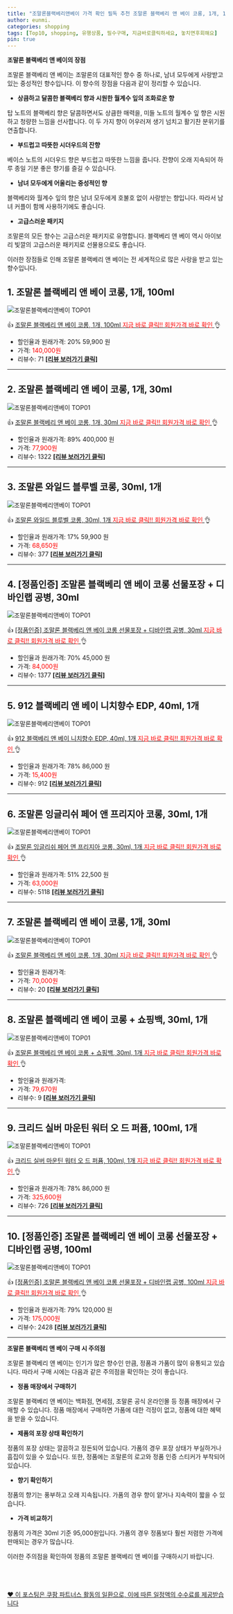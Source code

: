 ```yaml
---
title: "조말론블랙베리앤베이 가격 확인 필독 추천 조말론 블랙베리 앤 베이 코롱, 1개, 100ml 비교 장점 구매가이드"
author: eunmi.
categories: shopping
tags: [Top10, shopping, 유행상품, 필수구매, 지금바로클릭하세요, 놓치면후회해요]
pin: true
---
```

**조말론 블랙베리 앤 베이의 장점**

조말론 블랙베리 앤 베이는 조말론의 대표적인 향수 중 하나로, 남녀 모두에게 사랑받고 있는 중성적인 향수입니다. 이 향수의 장점을 다음과 같이 정리할 수 있습니다.

* **상큼하고 달콤한 블랙베리 향과 시원한 월계수 잎의 조화로운 향**

탑 노트의 블랙베리 향은 달콤하면서도 상큼한 매력을, 미들 노트의 월계수 잎 향은 시원하고 청량한 느낌을 선사합니다. 이 두 가지 향이 어우러져 생기 넘치고 활기찬 분위기를 연출합니다.

* **부드럽고 따뜻한 시더우드의 잔향**

베이스 노트의 시더우드 향은 부드럽고 따뜻한 느낌을 줍니다. 잔향이 오래 지속되어 하루 종일 기분 좋은 향기를 즐길 수 있습니다.

* **남녀 모두에게 어울리는 중성적인 향**

블랙베리와 월계수 잎의 향은 남녀 모두에게 호불호 없이 사랑받는 향입니다. 따라서 남녀 커플이 함께 사용하기에도 좋습니다.

* **고급스러운 패키지**

조말론의 모든 향수는 고급스러운 패키지로 유명합니다. 블랙베리 앤 베이 역시 아이보리 빛깔의 고급스러운 패키지로 선물용으로도 좋습니다.

이러한 장점들로 인해 조말론 블랙베리 앤 베이는 전 세계적으로 많은 사랑을 받고 있는 향수입니다.

   

## 1. 조말론 블랙베리 앤 베이 코롱, 1개, 100ml

![조말론블랙베리앤베이 TOP01](https://thumbnail10.coupangcdn.com/thumbnails/remote/230x230ex/image/vendor_inventory/45e6/b2a4f31cbb5d7d0fcd42fd179189d8542f40b7ef112bf4cbfd0df7254908.jpg)


👍 [조말론 블랙베리 앤 베이 코롱, 1개, 100ml <font color=red> 지금 바로 클릭!! 회원가격 바로 확인 </font> ](https://link.coupang.com/re/AFFSDP?lptag=AF3617701&subid=GithubCoopas&pageKey=7605473209&traceid=V0-153&itemId=9541365182&vendorItemId=86641219592) 👌 


- 할인율과 원래가격: 20%  59,900   원
- 가격: <span style='color:red'>140,000원</span>
- 리뷰수: 71  [**[리뷰 보러가기 클릭]**](https://link.coupang.com/re/AFFSDP?lptag=AF3617701&subid=GithubCoopas&pageKey=7605473209&traceid=V0-153&itemId=9541365182&vendorItemId=86641219592)

---


   

## 2. 조말론 블랙베리 앤 베이 코롱, 1개, 30ml

![조말론블랙베리앤베이 TOP01](https://thumbnail7.coupangcdn.com/thumbnails/remote/230x230ex/image/vendor_inventory/9113/b9035a2791b5930b4fd831e1199af23129460b20954da05972ad7039fd8c.jpg)


👍 [조말론 블랙베리 앤 베이 코롱, 1개, 30ml <font color=red> 지금 바로 클릭!! 회원가격 바로 확인 </font> ](https://link.coupang.com/re/AFFSDP?lptag=AF3617701&subid=GithubCoopas&pageKey=7605473209&traceid=V0-153&itemId=1022239354&vendorItemId=87162782080) 👌 


- 할인율과 원래가격: 89%  400,000   원
- 가격: <span style='color:red'>77,900원</span>
- 리뷰수: 1322  [**[리뷰 보러가기 클릭]**](https://link.coupang.com/re/AFFSDP?lptag=AF3617701&subid=GithubCoopas&pageKey=7605473209&traceid=V0-153&itemId=1022239354&vendorItemId=87162782080)

---


   

## 3. 조말론 와일드 블루벨 코롱, 30ml, 1개

![조말론블랙베리앤베이 TOP01](https://thumbnail9.coupangcdn.com/thumbnails/remote/230x230ex/image/vendor_inventory/f3c4/ff0846259db1186cb8a54cf5d5539dc0f67796d50154fa061973f4fa7ee2.png)


👍 [조말론 와일드 블루벨 코롱, 30ml, 1개 <font color=red> 지금 바로 클릭!! 회원가격 바로 확인 </font> ](https://link.coupang.com/re/AFFSDP?lptag=AF3617701&subid=GithubCoopas&pageKey=6595227357&traceid=V0-153&itemId=14898704338&vendorItemId=82137451521) 👌 


- 할인율과 원래가격: 17%  59,900   원
- 가격: <span style='color:red'>68,650원</span>
- 리뷰수: 377  [**[리뷰 보러가기 클릭]**](https://link.coupang.com/re/AFFSDP?lptag=AF3617701&subid=GithubCoopas&pageKey=6595227357&traceid=V0-153&itemId=14898704338&vendorItemId=82137451521)

---


   

## 4. [정품인증] 조말론 블랙베리 앤 베이 코롱 선물포장 + 디바인랩 공병, 30ml

![조말론블랙베리앤베이 TOP01](https://thumbnail10.coupangcdn.com/thumbnails/remote/230x230ex/image/vendor_inventory/f662/ceb95e0dde34fcc7772ebba79e524ff4e77d3257026c44898b7c1316c6ea.png)


👍 [[정품인증] 조말론 블랙베리 앤 베이 코롱 선물포장 + 디바인랩 공병, 30ml <font color=red> 지금 바로 클릭!! 회원가격 바로 확인 </font> ](https://link.coupang.com/re/AFFSDP?lptag=AF3617701&subid=GithubCoopas&pageKey=7555574559&traceid=V0-153&itemId=19893931781&vendorItemId=83544636479) 👌 


- 할인율과 원래가격: 70%  45,000   원
- 가격: <span style='color:red'>84,000원</span>
- 리뷰수: 1377  [**[리뷰 보러가기 클릭]**](https://link.coupang.com/re/AFFSDP?lptag=AF3617701&subid=GithubCoopas&pageKey=7555574559&traceid=V0-153&itemId=19893931781&vendorItemId=83544636479)

---


   

## 5. 912 블랙베리 앤 베이 니치향수 EDP, 40ml, 1개

![조말론블랙베리앤베이 TOP01](https://thumbnail10.coupangcdn.com/thumbnails/remote/230x230ex/image/retail/images/13432115342268882-af4f50df-44a2-49b8-8ed8-021856ba761e.jpg)


👍 [912 블랙베리 앤 베이 니치향수 EDP, 40ml, 1개 <font color=red> 지금 바로 클릭!! 회원가격 바로 확인 </font> ](https://link.coupang.com/re/AFFSDP?lptag=AF3617701&subid=GithubCoopas&pageKey=6163589680&traceid=V0-153&itemId=11978699655&vendorItemId=79251196006) 👌 


- 할인율과 원래가격: 78%  86,000   원
- 가격: <span style='color:red'>15,400원</span>
- 리뷰수: 912  [**[리뷰 보러가기 클릭]**](https://link.coupang.com/re/AFFSDP?lptag=AF3617701&subid=GithubCoopas&pageKey=6163589680&traceid=V0-153&itemId=11978699655&vendorItemId=79251196006)

---


   

## 6. 조말론 잉글리쉬 페어 앤 프리지아 코롱, 30ml, 1개

![조말론블랙베리앤베이 TOP01](https://thumbnail8.coupangcdn.com/thumbnails/remote/230x230ex/image/vendor_inventory/f956/c78d460ef1989536cd75641a011675daa49012416e1e6346414ad0b98a15.png)


👍 [조말론 잉글리쉬 페어 앤 프리지아 코롱, 30ml, 1개 <font color=red> 지금 바로 클릭!! 회원가격 바로 확인 </font> ](https://link.coupang.com/re/AFFSDP?lptag=AF3617701&subid=GithubCoopas&pageKey=6595227351&traceid=V0-153&itemId=14898704320&vendorItemId=82137451431) 👌 


- 할인율과 원래가격: 51%  22,500   원
- 가격: <span style='color:red'>63,000원</span>
- 리뷰수: 5118  [**[리뷰 보러가기 클릭]**](https://link.coupang.com/re/AFFSDP?lptag=AF3617701&subid=GithubCoopas&pageKey=6595227351&traceid=V0-153&itemId=14898704320&vendorItemId=82137451431)

---


   

## 7. 조말론 블랙베리 앤 베이 코롱, 1개, 30ml

![조말론블랙베리앤베이 TOP01](https://thumbnail7.coupangcdn.com/thumbnails/remote/230x230ex/image/vendor_inventory/bbea/5249b4d028365e712302f4c889102b146dfb6f991c4f2a7225bad0c4b07c.JPG)


👍 [조말론 블랙베리 앤 베이 코롱, 1개, 30ml <font color=red> 지금 바로 클릭!! 회원가격 바로 확인 </font> ](https://link.coupang.com/re/AFFSDP?lptag=AF3617701&subid=GithubCoopas&pageKey=7699516462&traceid=V0-153&itemId=20611093371&vendorItemId=87685515723) 👌 


- 할인율과 원래가격: 
- 가격: <span style='color:red'>70,000원</span>
- 리뷰수: 20  [**[리뷰 보러가기 클릭]**](https://link.coupang.com/re/AFFSDP?lptag=AF3617701&subid=GithubCoopas&pageKey=7699516462&traceid=V0-153&itemId=20611093371&vendorItemId=87685515723)

---


   

## 8. 조말론 블랙베리 앤 베이 코롱 + 쇼핑백, 30ml, 1개

![조말론블랙베리앤베이 TOP01](https://thumbnail7.coupangcdn.com/thumbnails/remote/230x230ex/image/vendor_inventory/70be/35cfe5a46d9e864cbda0772bc61e609b02f81c2ec81c437bdb107344fdf3.jpg)


👍 [조말론 블랙베리 앤 베이 코롱 + 쇼핑백, 30ml, 1개 <font color=red> 지금 바로 클릭!! 회원가격 바로 확인 </font> ](https://link.coupang.com/re/AFFSDP?lptag=AF3617701&subid=GithubCoopas&pageKey=7340434788&traceid=V0-153&itemId=1060144372&vendorItemId=83887453250) 👌 


- 할인율과 원래가격: 
- 가격: <span style='color:red'>79,670원</span>
- 리뷰수: 9  [**[리뷰 보러가기 클릭]**](https://link.coupang.com/re/AFFSDP?lptag=AF3617701&subid=GithubCoopas&pageKey=7340434788&traceid=V0-153&itemId=1060144372&vendorItemId=83887453250)

---


   

## 9. 크리드 실버 마운틴 워터 오 드 퍼퓸, 100ml, 1개

![조말론블랙베리앤베이 TOP01](https://thumbnail10.coupangcdn.com/thumbnails/remote/230x230ex/image/vendor_inventory/27d3/e338bd5b004b17a4b9c37fb4d71d499f963d66f1b0b83105eac9cf006f0b.JPG)


👍 [크리드 실버 마운틴 워터 오 드 퍼퓸, 100ml, 1개 <font color=red> 지금 바로 클릭!! 회원가격 바로 확인 </font> ](https://link.coupang.com/re/AFFSDP?lptag=AF3617701&subid=GithubCoopas&pageKey=7069946284&traceid=V0-153&itemId=17553882709&vendorItemId=85318894280) 👌 


- 할인율과 원래가격: 78%  86,000   원
- 가격: <span style='color:red'>325,600원</span>
- 리뷰수: 726  [**[리뷰 보러가기 클릭]**](https://link.coupang.com/re/AFFSDP?lptag=AF3617701&subid=GithubCoopas&pageKey=7069946284&traceid=V0-153&itemId=17553882709&vendorItemId=85318894280)

---


   

## 10. [정품인증] 조말론 블랙베리 앤 베이 코롱 선물포장 + 디바인랩 공병, 100ml

![조말론블랙베리앤베이 TOP01](https://thumbnail6.coupangcdn.com/thumbnails/remote/230x230ex/image/vendor_inventory/d9eb/3a5d89abfade5df309f41f726915714e7c27bc421cb80e33824052b03b82.jpg)


👍 [[정품인증] 조말론 블랙베리 앤 베이 코롱 선물포장 + 디바인랩 공병, 100ml <font color=red> 지금 바로 클릭!! 회원가격 바로 확인 </font> ](https://link.coupang.com/re/AFFSDP?lptag=AF3617701&subid=GithubCoopas&pageKey=7555574559&traceid=V0-153&itemId=19893931780&vendorItemId=87538163683) 👌 


- 할인율과 원래가격: 79%  120,000   원
- 가격: <span style='color:red'>175,000원</span>
- 리뷰수: 2428  [**[리뷰 보러가기 클릭]**](https://link.coupang.com/re/AFFSDP?lptag=AF3617701&subid=GithubCoopas&pageKey=7555574559&traceid=V0-153&itemId=19893931780&vendorItemId=87538163683)

---
**조말론 블랙베리 앤 베이 구매 시 주의점**

조말론 블랙베리 앤 베이는 인기가 많은 향수인 만큼, 정품과 가품이 많이 유통되고 있습니다. 따라서 구매 시에는 다음과 같은 주의점을 확인하는 것이 좋습니다.

* **정품 매장에서 구매하기**

조말론 블랙베리 앤 베이는 백화점, 면세점, 조말론 공식 온라인몰 등 정품 매장에서 구매할 수 있습니다. 정품 매장에서 구매하면 가품에 대한 걱정이 없고, 정품에 대한 혜택을 받을 수 있습니다.

* **제품의 포장 상태 확인하기**

정품의 포장 상태는 깔끔하고 정돈되어 있습니다. 가품의 경우 포장 상태가 부실하거나 흠집이 있을 수 있습니다. 또한, 정품에는 조말론의 로고와 정품 인증 스티커가 부착되어 있습니다.

* **향기 확인하기**

정품의 향기는 풍부하고 오래 지속됩니다. 가품의 경우 향이 얕거나 지속력이 짧을 수 있습니다.

* **가격 비교하기**

정품의 가격은 30ml 기준 95,000원입니다. 가품의 경우 정품보다 훨씬 저렴한 가격에 판매되는 경우가 많습니다.

이러한 주의점을 확인하여 정품의 조말론 블랙베리 앤 베이를 구매하시기 바랍니다.<br><br><br><br><br> [ ❤  이 포스팅은 쿠팡 파트너스 활동의 일환으로, 이에 따른 일정액의 수수료를 제공받습니다](https://link.coupang.com/a/bcEFyh)